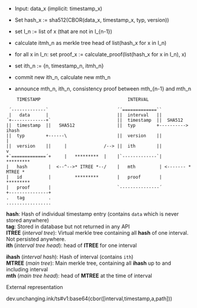  * Input: data_x  (implicit: timestamp_x)
 * Set hash_x := sha512(CBOR(data_x, timestamp_x, typ, version))


 * set I_n := list of x  (that are not in I_{n-1})
 * calculate itmh_n as merkle tree head of list(hash_x for x in I_n)
 * for all x in I_n: set proof_x := calculate_proof(list(hash_x for x in I_n), x)


* set ith_n := {n, timestamp_n, itmh_n}
* commit new ith_n, calculate new mth_n
* announce mth_n, ith_n, consistency proof between mth_{n-1} and mth_n

````
    TIMESTAMP                                 INTERVAL

 ´-------------`                          ´´=============``
 |   data      |                          ||  interval   ||
´+-------------+`                         ||  timestamp  ||  SHA512  
||  timestamp  ||   SHA512                ||  typ        +----------> ihash
||  typ        +------\                   ||  version    ||             |
||  version    ||     |              /--> ||  ith        ||             v
+`=============´+     |   *********  |    |`-------------`|          *********
|   hash        |  <--^-->* ITREE *--/    |   mth         | <------- * MTREE *
|   id          |         *********       |   proof       |          *********
|   proof       |                         `---------------´
+---------------+
.   tag         .
.................
````

**hash**: Hash of individual timestamp entry (contains `data` which is never stored anywhere)<br>
**tag**: Stored in database but not returned in any API<br>
**ITREE** (*interval tree*): Virtual merkle tree containing all **hash** of one interval. Not persisted anywhere.<br>
**ith** (*interval tree head*): head of **ITREE** for one interval

**ihash** (*interval hash*): Hash of interval (contains `ith`)<br>
**MTREE** (*main tree*): Main merkle tree, containing all **ihash** up to and including interval<br>
**mth** (*main tree head*): head of **MTREE** at the time of interval

External representation

dev.unchanging.ink/ts#v1:base64(cbor([interval,timestamp,a,path]))
